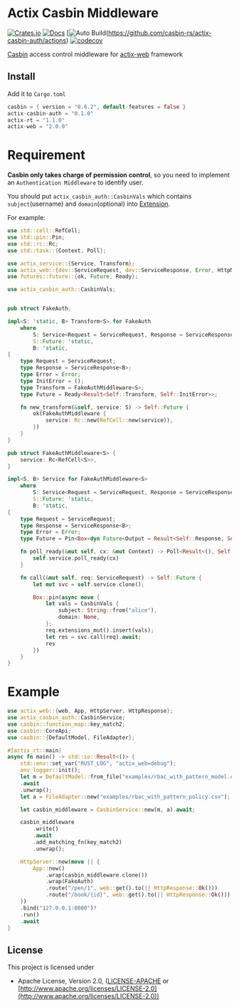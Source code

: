 # Actix Casbin Middleware

[![Crates.io](https://meritbadge.herokuapp.com/actix-casbin-auth)](https://crates.io/crates/actix-casbin-auth)
[![Docs](https://docs.rs/actix-casbin-auth/badge.svg)](https://docs.rs/actix-casbin-auth)
[![Auto Build](https://github.com/casbin-rs/actix-casbin-auth/workflows/Auto%20Build/badge.svg)(https://github.com/casbin-rs/actix-casbin-auth/actions)
[![codecov](https://codecov.io/gh/casbin-rs/actix-casbin-auth/branch/master/graph/badge.svg)](https://codecov.io/gh/casbin-rs/actix-casbin-auth)

[Casbin](https://github.com/casbin/casbin-rs) access control middleware for [actix-web](https://github.com/actix/actix-web) framework

## Install

Add it to `Cargo.toml`

```rust
casbin = { version = "0.6.2", default-features = false }
actix-casbin-auth = "0.1.0"
actix-rt = "1.1.0"
actix-web = "2.0.0"
```

# Requirement

**Casbin only takes charge of permission control**, so you need to implement an `Authentication Middleware` to identify user.

You should put `actix_casbin_auth::CasbinVals` which contains `subject`(username) and `domain`(optional) into [Extension](https://docs.rs/actix-web/2.0.0/actix_web/dev/struct.Extensions.html).

For example:

```rust
use std::cell::RefCell;
use std::pin::Pin;
use std::rc::Rc;
use std::task::{Context, Poll};

use actix_service::{Service, Transform};
use actix_web::{dev::ServiceRequest, dev::ServiceResponse, Error, HttpMessage};
use futures::future::{ok, Future, Ready};

use actix_casbin_auth::CasbinVals;


pub struct FakeAuth;

impl<S: 'static, B> Transform<S> for FakeAuth
    where
        S: Service<Request = ServiceRequest, Response = ServiceResponse<B>, Error = Error>,
        S::Future: 'static,
        B: 'static,
{
    type Request = ServiceRequest;
    type Response = ServiceResponse<B>;
    type Error = Error;
    type InitError = ();
    type Transform = FakeAuthMiddleware<S>;
    type Future = Ready<Result<Self::Transform, Self::InitError>>;

    fn new_transform(&self, service: S) -> Self::Future {
        ok(FakeAuthMiddleware {
            service: Rc::new(RefCell::new(service)),
        })
    }
}

pub struct FakeAuthMiddleware<S> {
    service: Rc<RefCell<S>>,
}

impl<S, B> Service for FakeAuthMiddleware<S>
    where
        S: Service<Request = ServiceRequest, Response = ServiceResponse<B>, Error = Error> + 'static,
        S::Future: 'static,
        B: 'static,
{
    type Request = ServiceRequest;
    type Response = ServiceResponse<B>;
    type Error = Error;
    type Future = Pin<Box<dyn Future<Output = Result<Self::Response, Self::Error>>>>;

    fn poll_ready(&mut self, cx: &mut Context) -> Poll<Result<(), Self::Error>> {
        self.service.poll_ready(cx)
    }

    fn call(&mut self, req: ServiceRequest) -> Self::Future {
        let mut svc = self.service.clone();

        Box::pin(async move {
            let vals = CasbinVals {
                subject: String::from("alice"),
                domain: None,
            };
            req.extensions_mut().insert(vals);
            let res = svc.call(req).await;
            res
        })
    }
}
````


# Example

```rust
use actix_web::{web, App, HttpServer, HttpResponse};
use actix_casbin_auth::CasbinService;
use casbin::function_map::key_match2;
use casbin::CoreApi;
use casbin::{DefaultModel, FileAdapter};

#[actix_rt::main]
async fn main() -> std::io::Result<()> {
    std::env::set_var("RUST_LOG", "actix_web=debug");
    env_logger::init();
    let m = DefaultModel::from_file("examples/rbac_with_pattern_model.conf")
    .await
    .unwrap();
    let a = FileAdapter::new("examples/rbac_with_pattern_policy.csv");

    let casbin_middleware = CasbinService::new(m, a).await;

    casbin_middleware
        .write()
        .await
        .add_matching_fn(key_match2)
        .unwrap();

    HttpServer::new(move || {
        App::new()
            .wrap(casbin_middleware.clone())
            .wrap(FakeAuth)          
            .route("/pen/1", web::get().to(|| HttpResponse::Ok()))
            .route("/book/{id}", web::get().to(|| HttpResponse::Ok()))
    })
    .bind("127.0.0.1:8080")?
    .run()
    .await
}
```

## License

This project is licensed under

* Apache License, Version 2.0, ([LICENSE-APACHE](LICENSE-APACHE) or [http://www.apache.org/licenses/LICENSE-2.0](http://www.apache.org/licenses/LICENSE-2.0))
